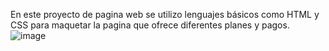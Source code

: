 En este proyecto de pagina web se utilizo lenguajes básicos como HTML y CSS para maquetar la pagina que ofrece diferentes planes y pagos.
![image](https://github.com/JoanDaniel18/Proyecto-7_Pagina_Precios/assets/71899829/5835d177-ab93-4891-b8c3-497514e0e485)
